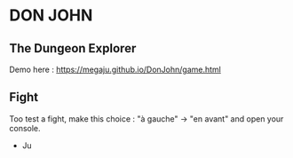 DON JOHN
========

## The Dungeon Explorer

Demo here : https://megaju.github.io/DonJohn/game.html

## Fight

Too test a fight, make this choice : "à gauche" -> "en avant" and open your console.




- Ju
